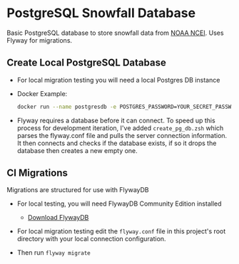 # PostgreSQL Snowfall Database

Basic PostgreSQL database to store snowfall data from [NOAA NCEI](https://www.ncei.noaa.gov/).  Uses Flyway for migrations.

## Create Local PostgreSQL Database

- For local migration testing you will need a local Postgres DB instance
- Docker Example:

    ```bash
    docker run --name postgresdb -e POSTGRES_PASSWORD=YOUR_SECRET_PASSWORD_HERE -d -p 5432:5432 -v postgres_data:/var/lib/postgresql/data postgres:16
    ```

- Flyway requires a database before it can connect.  To speed up this process for development iteration, I've added `create_pg_db.zsh` which parses the flyway.conf file and pulls the server connection information.  It then connects and checks if the database exists, if so it drops the database then creates a new empty one.

## CI Migrations

Migrations are structured for use with FlywayDB

- For local testing, you will need FlywayDB Community Edition installed
  - [Download FlywayDB](https://flywaydb.org/download/community)

- For local migration testing edit the `flyway.conf` file in this project's root directory with your local connection configuration.

- Then run `flyway migrate`
